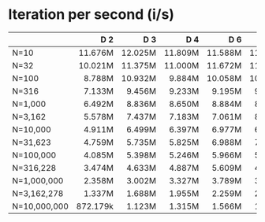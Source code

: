 # Iteration per second (i/s)

|              |     D 2|     D 3|     D 4|     D 6|     D 8|    D 10|    D 12|    D 14|    D 16|    D 24|    D 32|    D 40|
|:-------------|-------:|-------:|-------:|-------:|-------:|-------:|-------:|-------:|-------:|-------:|-------:|-------:|
|N=10          | 11.676M| 12.025M| 11.809M| 11.588M| 11.613M| 11.635M| 11.632M| 11.687M| 10.742M| 10.950M| 10.618M| 11.244M|
|N=32          | 10.021M| 11.375M| 11.000M| 11.672M| 11.346M| 11.347M| 10.116M| 10.837M|  9.440M|  9.391M|  9.628M|  9.626M|
|N=100         |  8.788M| 10.932M|  9.884M| 10.058M| 10.169M| 10.985M| 11.032M| 11.184M|  9.625M|  9.562M|  9.741M|  7.905M|
|N=316         |  7.133M|  9.456M|  9.233M|  9.195M|  9.906M|  9.854M|  9.243M|  9.005M|  7.912M|  9.812M|  8.596M|  8.954M|
|N=1,000       |  6.492M|  8.836M|  8.650M|  8.884M|  8.565M|  9.610M|  9.371M|  9.236M|  8.416M|  7.557M|  9.421M|  7.863M|
|N=3,162       |  5.578M|  7.437M|  7.183M|  7.061M|  8.246M|  8.729M|  7.937M|  7.270M|  7.432M|  7.535M|  7.492M|  7.956M|
|N=10,000      |  4.911M|  6.499M|  6.397M|  6.977M|  6.675M|  7.892M|  8.344M|  8.157M|  5.861M|  7.273M|  7.014M|  5.908M|
|N=31,623      |  4.759M|  5.735M|  5.825M|  6.988M|  7.054M|  7.062M|  6.810M|  7.589M|  6.840M|  5.538M|  6.832M|  7.049M|
|N=100,000     |  4.085M|  5.398M|  5.246M|  5.966M|  5.681M|  6.373M|  6.572M|  5.801M|  5.004M|  6.008M|  5.513M|  4.940M|
|N=316,228     |  3.474M|  4.633M|  4.887M|  5.609M|  4.925M|  5.045M|  5.273M|  5.388M|  5.083M|  5.618M|  5.534M|  4.704M|
|N=1,000,000   |  2.358M|  3.002M|  3.327M|  3.789M|  3.642M|  3.869M|  3.976M|  3.817M|  3.664M|  3.546M|  3.742M|  3.653M|
|N=3,162,278   |  1.337M|  1.688M|  1.955M|  2.259M|  2.279M|  2.393M|  2.587M|  2.604M|  2.476M|  2.634M|  2.590M|  2.589M|
|N=10,000,000  |872.179k|  1.123M|  1.315M|  1.566M|  1.622M|  1.767M|  1.783M|  1.847M|  1.755M|  1.828M|  1.876M|  1.914M|
